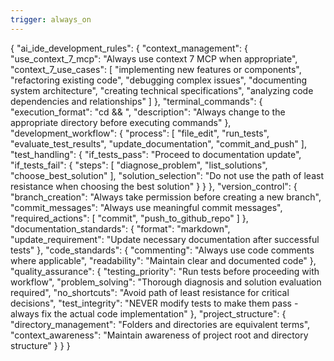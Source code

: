 ```yaml
---
trigger: always_on
---
```

{
  "ai_ide_development_rules": {
    "context_management": {
      "use_context_7_mcp": "Always use context 7 MCP when appropriate",
      "context_7_use_cases": [
        "implementing new features or components",
        "refactoring existing code",
        "debugging complex issues",
        "documenting system architecture",
        "creating technical specifications",
        "analyzing code dependencies and relationships"
      ]
    },
    "terminal_commands": {
      "execution_format": "cd <the directory> && <command>",
      "description": "Always change to the appropriate directory before executing commands"
    },
    "development_workflow": {
      "process": [
        "file_edit",
        "run_tests",
        "evaluate_test_results",
        "update_documentation",
        "commit_and_push"
      ],
      "test_handling": {
        "if_tests_pass": "Proceed to documentation update",
        "if_tests_fail": {
          "steps": [
            "diagnose_problem",
            "list_solutions",
            "choose_best_solution"
          ],
          "solution_selection": "Do not use the path of least resistance when choosing the best solution"
        }
      }
    },
    "version_control": {
      "branch_creation": "Always take permission before creating a new branch",
      "commit_messages": "Always use meaningful commit messages",
      "required_actions": [
        "commit",
        "push_to_github_repo"
      ]
    },
    "documentation_standards": {
      "format": "markdown",
      "update_requirement": "Update necessary documentation after successful tests"
    },
    "code_standards": {
      "commenting": "Always use code comments where applicable",
      "readability": "Maintain clear and documented code"
    },
    "quality_assurance": {
      "testing_priority": "Run tests before proceeding with workflow",
      "problem_solving": "Thorough diagnosis and solution evaluation required",
      "no_shortcuts": "Avoid path of least resistance for critical decisions",
      "test_integrity": "NEVER modify tests to make them pass - always fix the actual code implementation"
    },
    "project_structure": {
      "directory_management": "Folders and directories are equivalent terms",
      "context_awareness": "Maintain awareness of project root and directory structure"
    }
  }
}

